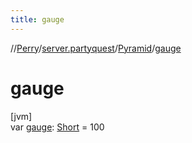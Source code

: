 ```yaml
---
title: gauge
---
```

//[Perry](../../../index.html)/[server.partyquest](../index.html)/[Pyramid](index.html)/[gauge](gauge.html)



# gauge



[jvm]\
var [gauge](gauge.html): [Short](https://kotlinlang.org/api/latest/jvm/stdlib/kotlin/-short/index.html) = 100




